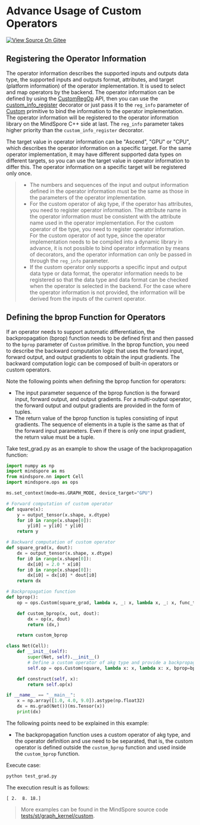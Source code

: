 # Advance Usage of Custom Operators

[![View Source On Gitee](https://mindspore-website.obs.cn-north-4.myhuaweicloud.com/website-images/master/resource/_static/logo_source_en.svg)](https://gitee.com/mindspore/docs/blob/master/docs/mindspore/source_en/model_train/custom_program/operation/op_custom_adv.md)

## Registering the Operator Information

The operator information describes the supported inputs and outputs data type, the supported inputs and outputs format, attributes, and target (platform information) of the operator implementation. It is used to select and map operators by the backend. The operator information can be defined by using the [CustomRegOp](https://www.mindspore.cn/docs/en/master/api_python/ops/mindspore.ops.CustomRegOp.html#mindspore-ops-customregop) API, then you can use the [custom_info_register](https://www.mindspore.cn/docs/en/master/api_python/ops/mindspore.ops.custom_info_register.html#mindspore-ops-custom-info-register) decorator or just pass it to the `reg_info` parameter of [Custom](https://www.mindspore.cn/docs/en/master/api_python/ops/mindspore.ops.Custom.html#mindspore-ops-custom) primitive to bind the information to the operator implementation. The operator information will be registered to the operator information library on the MindSpore C++ side at last. The `reg_info` parameter takes higher priority than the `custom_info_register` decorator.

The target value in operator information can be "Ascend", "GPU" or "CPU", which describes the operator information on a specific target. For the same operator implementation, it may have different supported data types on different targets, so you can use the target value in operator information to differ this. The operator information on a specific target will be registered only once.

> - The numbers and sequences of the input and output information defined in the operator information must be the same as those in the parameters of the operator implementation.
> - For the custom operator of akg type, if the operator has attributes, you need to register operator information. The attribute name in the operator information must be consistent with the attribute name used in the operator implementation. For the custom operator of tbe type, you need to register operator information. For the custom operator of aot type, since the operator implementation needs to be compiled into a dynamic library in advance, it is not possible to bind operator information by means of decorators, and the operator information can only be passed in through the `reg_info` parameter.
> - If the custom operator only supports a specific input and output data type or data format, the operator information needs to be registered so that the data type and data format can be checked when the operator is selected in the backend. For the case where the operator information is not provided, the information will be derived from the inputs of the current operator.

## Defining the bprop Function for Operators

If an operator needs to support automatic differentiation, the backpropagation (bprop) function needs to be defined first and then passed to the `bprop` parameter of `Custom` primitive. In the bprop function, you need to describe the backward computation logic that uses the forward input, forward output, and output gradients to obtain the input gradients. The backward computation logic can be composed of built-in operators or custom operators.

Note the following points when defining the bprop function for operators:

- The input parameter sequence of the bprop function is the forward input, forward output, and output gradients. For a multi-output operator, the forward output and output gradients are provided in the form of tuples.
- The return value of the bprop function is tuples consisting of input gradients. The sequence of elements in a tuple is the same as that of the forward input parameters. Even if there is only one input gradient, the return value must be a tuple.

Take test_grad.py as an example to show the usage of the backpropagation function:

```python
import numpy as np
import mindspore as ms
from mindspore.nn import Cell
import mindspore.ops as ops

ms.set_context(mode=ms.GRAPH_MODE, device_target="GPU")

# Forward computation of custom operator
def square(x):
    y = output_tensor(x.shape, x.dtype)
    for i0 in range(x.shape[0]):
        y[i0] = y[i0] * y[i0]
    return y

# Backward computation of custom operator
def square_grad(x, dout):
    dx = output_tensor(x.shape, x.dtype)
    for i0 in range(x.shape[0]):
        dx[i0] = 2.0 * x[i0]
    for i0 in range(x.shape[0]):
        dx[i0] = dx[i0] * dout[i0]
    return dx

# Backpropagation function
def bprop():
    op = ops.Custom(square_grad, lambda x, _: x, lambda x, _: x, func_type="akg")

    def custom_bprop(x, out, dout):
        dx = op(x, dout)
        return (dx,)

    return custom_bprop

class Net(Cell):
    def __init__(self):
        super(Net, self).__init__()
        # Define a custom operator of akg type and provide a backpropagation function
        self.op = ops.Custom(square, lambda x: x, lambda x: x, bprop=bprop(), func_type="akg")

    def construct(self, x):
        return self.op(x)

if __name__ == "__main__":
    x = np.array([1.0, 4.0, 9.0]).astype(np.float32)
    dx = ms.grad(Net())(ms.Tensor(x))
    print(dx)
```

The following points need to be explained in this example:

- The backpropagation function uses a custom operator of akg type, and the operator definition and use need to be separated, that is, the custom operator is defined outside the `custom_bprop` function and used inside the `custom_bprop` function.

Execute case:

```bash
python test_grad.py
```

The execution result is as follows:

```text
[ 2.  8. 18.]
```

> More examples can be found in the MindSpore source code [tests/st/graph_kernel/custom](https://gitee.com/mindspore/mindspore/tree/master/tests/st/graph_kernel/custom).
